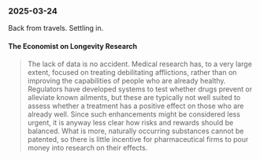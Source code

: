 ### 2025-03-24
Back from travels. Settling in.

#### The Economist on Longevity Research

> The lack of data is no accident. Medical research has, to a very large extent, focused on treating debilitating afflictions, rather than on improving the capabilities of people who are already healthy. Regulators have developed systems to test whether drugs prevent or alleviate known ailments, but these are typically not well suited to assess whether a treatment has a positive effect on those who are already well. Since such enhancements might be considered less urgent, it is anyway less clear how risks and rewards should be balanced. What is more, naturally occurring substances cannot be patented, so there is little incentive for pharmaceutical firms to pour money into research on their effects.


